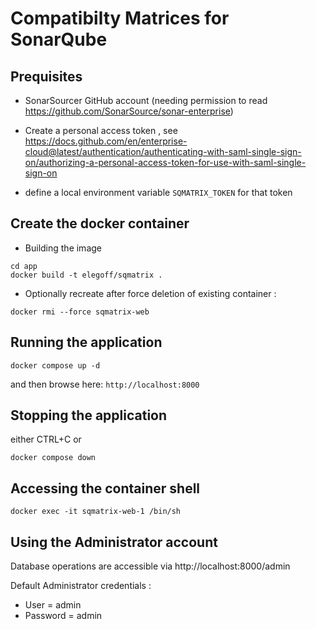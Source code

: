 # Compatibilty Matrices for SonarQube

## Prequisites

- SonarSourcer GitHub account
  (needing permission to read https://github.com/SonarSource/sonar-enterprise)
- Create a personal access token , see https://docs.github.com/en/enterprise-cloud@latest/authentication/authenticating-with-saml-single-sign-on/authorizing-a-personal-access-token-for-use-with-saml-single-sign-on

- define a local environment variable `SQMATRIX_TOKEN` for that token

## Create the docker container

- Building the image

```
cd app
docker build -t elegoff/sqmatrix .
```

- Optionally recreate after force deletion of existing container :

```
docker rmi --force sqmatrix-web
```

## Running the application

```
docker compose up -d
```

and then browse here: `http://localhost:8000`

## Stopping the application

either CTRL+C
or

```
docker compose down
```

## Accessing the container shell

```
docker exec -it sqmatrix-web-1 /bin/sh
```

## Using the Administrator account

Database operations are accessible via http://localhost:8000/admin

Default Administrator credentials :

- User = admin
- Password = admin
